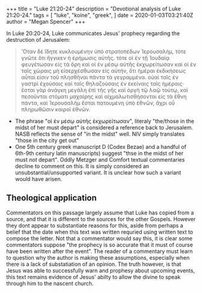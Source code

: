 +++
title = "Luke 21:20-24"
description = "Devotional analysis of Luke 21:20-24."
tags = [
    "luke",
    "koine",
    "greek",
]
date = 2020-01-03T03:21:40Z
author = "Megan Spencer"
+++

In Luke 20:20-24, Luke communicates Jesus' prophecy regarding the destruction of Jerusalem:

> Ὅταν δὲ ἴδητε κυκλουμένην ὑπὸ στρατοπέδων Ἰερουσαλήμ, τότε γνῶτε ὅτι ἤγγικεν ἡ ἐρήμωσις αὐτῆς. τότε οἱ ἐν τῇ Ἰουδαίᾳ φευγέτωσαν εἰς τὰ ὄρη καὶ οἱ ἐν μέσῳ αὐτῆς  ἐκχωρείτωσαν καὶ οἱ ἐν ταῖς χώραις μὴ εἰσερχέσθωσαν εἰς αὐτήν, ὅτι ἡμέραι ἐκδικήσεως αὗταί εἰσιν τοῦ πλησθῆναι πάντα τὰ γεγραμμένα. οὐαὶ ταῖς ἐν γαστρὶ ἐχούσαις καὶ ταῖς θηλαζούσαις ἐν ἐκείναις ταῖς ἡμέραις· ἔσται γὰρ ἀνάγκη μεγάλη ἐπὶ τῆς γῆς καὶ ὀργὴ τῷ λαῷ τούτῳ, καὶ πεσοῦνται στόματι μαχαίρης καὶ αἰχμαλωτισθήσονται εἰς τὰ ἔθνη πάντα, καὶ Ἰερουσαλὴμ ἔσται πατουμένη ὑπὸ ἐθνῶν, ἄχρι οὗ πληρωθῶσιν καιροὶ ἐθνῶν.

 - The phrase "οἱ ἐν μέσῳ αὐτῆς ἐκχωρείτωσαν", literaly "the/those in the midst of her must depart" is considered a reference back to Jerusalem. NASB reflects the sense of "in the midst" well. NIV simply translates "those in the city get out"
 - One 5th century greek manuscript D (Codex Bezae) and a handful of 6th-9th century latin manuscripts) suggest "thse in the midst of her must _not_ depart". Oddly Metzger and Comfort textual commentaries decline to comment on this. It is simply considered an unsubstantial/unsupported variant. It is unclear how such a variant would have arisen.

## Theological application

Commentators on this passage largely assume that Luke has copied from a source, and that it is different to the sources for the other Gospels. However they dont appear to substantiate reasons for this, aside from perhaps a belief that the date when this text was written requried using written text to compose the letter. Not that a commentator would say this, it is clear some commentators suppose "the prophecy is so accurate that it must of course have been written after the event". The reader of a commentary must learn to question why the author is making these assumptions, especially when there is a lack of substatiation of an opinion. The truth however, is that Jesus was able to successfully warn and prophesy about upcoming events, this text remains evidence of Jesus' abilty to allow the divine to speak through him to the nascent church.
